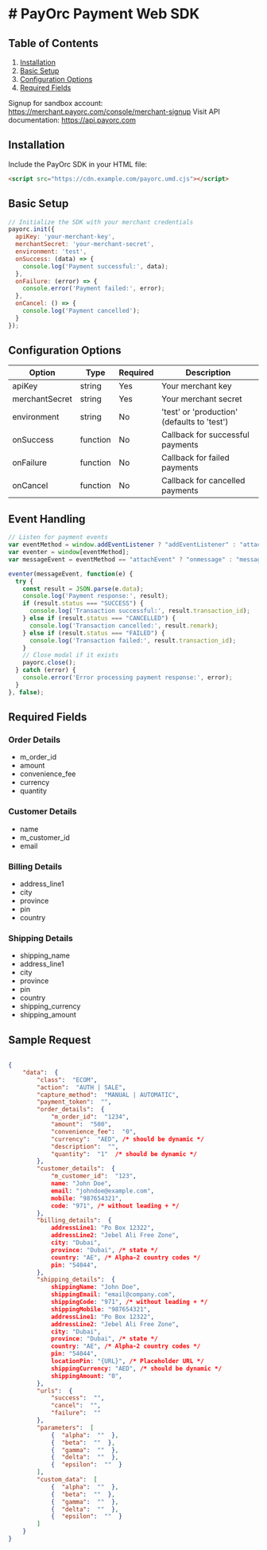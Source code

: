 ﻿
# # PayOrc Payment Web SDK 

## Table of Contents
1. [Installation](#installation)
2. [Basic Setup](#basic-setup)
3. [Configuration Options](#configuration-options)
4. [Required Fields](#required-fields)

Signup for sandbox account: https://merchant.payorc.com/console/merchant-signup
Visit API documentation: https://api.payorc.com

## Installation

Include the PayOrc SDK in your HTML file:

```html
<script src="https://cdn.example.com/payorc.umd.cjs"></script>
```

## Basic Setup

```javascript
// Initialize the SDK with your merchant credentials
payorc.init({
  apiKey: 'your-merchant-key',
  merchantSecret: 'your-merchant-secret',
  environment: 'test',
  onSuccess: (data) => {
    console.log('Payment successful:', data);
  },
  onFailure: (error) => {
    console.error('Payment failed:', error);
  },
  onCancel: () => {
    console.log('Payment cancelled');
  }
});
```

## Configuration Options

| Option | Type | Required | Description |
|--------|------|----------|-------------|
| apiKey | string | Yes | Your merchant key |
| merchantSecret | string | Yes | Your merchant secret |
| environment | string | No | 'test' or 'production' (defaults to 'test') |
| onSuccess | function | No | Callback for successful payments |
| onFailure | function | No | Callback for failed payments |
| onCancel | function | No | Callback for cancelled payments |


## Event Handling

```javascript
// Listen for payment events
var eventMethod = window.addEventListener ? "addEventListener" : "attachEvent";
var eventer = window[eventMethod];
var messageEvent = eventMethod == "attachEvent" ? "onmessage" : "message";

eventer(messageEvent, function(e) {
  try {
    const result = JSON.parse(e.data);
    console.log('Payment response:', result);
    if (result.status === "SUCCESS") {
      console.log('Transaction successful:', result.transaction_id);
    } else if (result.status === "CANCELLED") {
      console.log('Transaction cancelled:', result.remark);
    } else if (result.status === "FAILED") {
      console.log('Transaction failed:', result.transaction_id);
    }
    // Close modal if it exists
    payorc.close();
  } catch (error) {
    console.error('Error processing payment response:', error);
  }
}, false);
```

## Required Fields

### Order Details
- m_order_id
- amount
- convenience_fee
- currency
- quantity

### Customer Details
- name
- m_customer_id
- email

### Billing Details
- address_line1
- city
- province
- pin
- country

### Shipping Details
- shipping_name
- address_line1
- city
- province
- pin
- country
- shipping_currency
- shipping_amount

## Sample Request

```json

{
	"data":  {
		"class":  "ECOM",
		"action":  "AUTH | SALE",
		"capture_method":  "MANUAL | AUTOMATIC",
		"payment_token":  "",
		"order_details":  {
			"m_order_id":  "1234",
			"amount":  "500",
			"convenience_fee":  "0",
			"currency":  "AED", /* should be dynamic */
			"description":  "",
			"quantity":  "1"  /* should be dynamic */
		},
		"customer_details":  {
			"m_customer_id":  "123",
			name: "John Doe",
			email: "johndoe@example.com",
			mobile: "987654321",
			code: "971", /* without leading + */ 
		},
		"billing_details":  {
			addressLine1: "Po Box 12322",
			addressLine2: "Jebel Ali Free Zone",
			city: "Dubai",
			province: "Dubai", /* state */
			country: "AE", /* Alpha-2 country codes */
			pin: "54044",
		},
		"shipping_details":  {
			shippingName: "John Doe",
			shippingEmail: "email@company.com",
			shippingCode: "971", /* without leading + */ 
			shippingMobile: "987654321",
			addressLine1: "Po Box 12322",
			addressLine2: "Jebel Ali Free Zone",
			city: "Dubai",
			province: "Dubai", /* state */
			country: "AE", /* Alpha-2 country codes */
			pin: "54044",
			locationPin: "{URL}", /* Placeholder URL */
			shippingCurrency: "AED", /* should be dynamic */
			shippingAmount: "0",
		},
		"urls":  {
			"success":  "",
			"cancel":  "",
			"failure":  ""
		},
		"parameters":  [
			{  "alpha":  ""  },
			{  "beta":  ""  },
			{  "gamma":  ""  },
			{  "delta":  ""  },
			{  "epsilon":  ""  }
		],
		"custom_data":  [
			{  "alpha":  ""  },
			{  "beta":  ""  },
			{  "gamma":  ""  },
			{  "delta":  ""  },
			{  "epsilon":  ""  }
		]
	}
}
